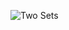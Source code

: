
![Two Sets](https://github.com/VanHoang110802/Competitive_Programming/assets/108053955/67534403-04cd-48e8-9daa-0c8f065fdb3d)
